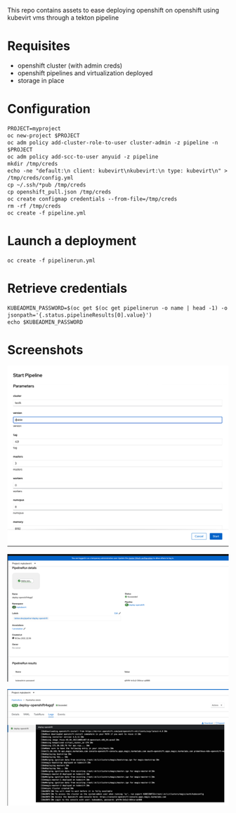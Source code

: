 This repo contains assets to ease deploying openshift on openshift using kubevirt vms through a tekton pipeline

# Requisites

- openshift cluster (with admin creds)
- openshift pipelines and virtualization deployed
- storage in place

# Configuration

```
PROJECT=myproject
oc new-project $PROJECT
oc adm policy add-cluster-role-to-user cluster-admin -z pipeline -n $PROJECT
oc adm policy add-scc-to-user anyuid -z pipeline
mkdir /tmp/creds
echo -ne "default:\n client: kubevirt\nkubevirt:\n type: kubevirt\n" > /tmp/creds/config.yml
cp ~/.ssh/*pub /tmp/creds
cp openshift_pull.json /tmp/creds
oc create configmap credentials --from-file=/tmp/creds
rm -rf /tmp/creds
oc create -f pipeline.yml
```

# Launch a deployment

```
oc create -f pipelinerun.yml
```

# Retrieve credentials

```
KUBEADMIN_PASSWORD=$(oc get $(oc get pipelinerun -o name | head -1) -o jsonpath='{.status.pipelineResults[0].value}')
echo $KUBEADMIN_PASSWORD
```

# Screenshots

![wizard](01.png)


![exec](02.png)


![details](03.png)
